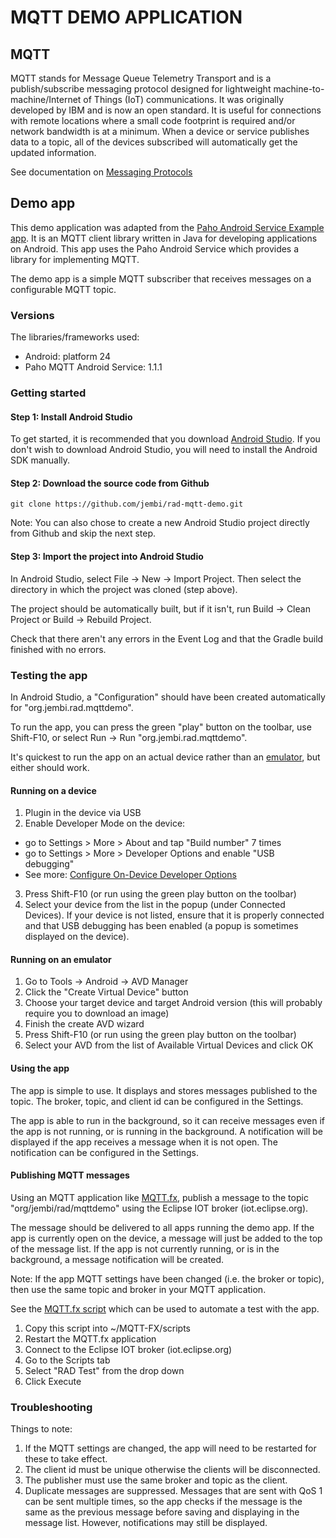 # MQTT DEMO APPLICATION


## MQTT

MQTT stands for Message Queue Telemetry Transport and is a publish/subscribe messaging protocol designed for lightweight
machine-to-machine/Internet of Things (IoT) communications. It was originally developed by IBM and is now an open standard.
It is useful for connections with remote locations where a small code footprint is required and/or network bandwidth is at a minimum.
When a device or service publishes data to a topic, all of the devices subscribed will automatically get the updated information.

See documentation on [Messaging Protocols](https://docs.google.com/document/d/1AmpT4td30J9jhD9ZksCafrKAt1aIqrTfTQ5dmp_lDjk)

## Demo app

This demo application was adapted from the [Paho Android Service Example app](https://github.com/eclipse/paho.mqtt.android).
It is an MQTT client library written in Java for developing applications on Android. This app uses the
Paho Android Service which provides a library for implementing MQTT.


The demo app is a simple MQTT subscriber that receives messages on a configurable MQTT topic.

### Versions

The libraries/frameworks used:

 - Android: platform 24
 - Paho MQTT Android Service: 1.1.1

### Getting started

#### Step 1: Install Android Studio

To get started, it is recommended that you download [Android Studio](http://developer.android.com/tools/studio/index.html).
If you don't wish to download Android Studio, you will need to install the Android SDK manually.

#### Step 2: Download the source code from Github

```
git clone https://github.com/jembi/rad-mqtt-demo.git
```

Note: You can also chose to create a new Android Studio project directly from Github and skip the 
next step.

#### Step 3: Import the project into Android Studio

In Android Studio, select File -> New -> Import Project. Then select the directory in which the
project was cloned (step above).

The project should be automatically built, but if it isn't, run Build -> Clean Project or
Build -> Rebuild Project.

Check that there aren't any errors in the Event Log and that the Gradle build finished with no errors.

### Testing the app

In Android Studio, a "Configuration" should have been created automatically for "org.jembi.rad.mqttdemo".

To run the app, you can press the green "play"  button on the toolbar, use Shift-F10, or select 
Run -> Run  "org.jembi.rad.mqttdemo".

It's quickest to run the app on an actual device rather than an [emulator](https://developer.android.com/studio/run/emulator.html), but either should work.

#### Running on a device

1. Plugin in the device via USB
2. Enable Developer Mode on the device:
  * go to Settings > More > About and tap "Build number" 7 times
  * go to Settings > More > Developer Options and enable "USB debugging"
  * See more: [Configure On-Device Developer Options](https://developer.android.com/studio/debug/dev-options.html)
3. Press Shift-F10 (or run using the green play button on the toolbar)
4. Select your device from the list in the popup (under Connected Devices). If your device is not listed, ensure that it is 
properly connected and that USB debugging has been enabled (a popup is sometimes displayed on the device).

#### Running on an emulator

1. Go to Tools -> Android -> AVD Manager
2. Click the "Create Virtual Device" button
3. Choose your target device and target Android version (this will probably require you to download an image)
4. Finish the create AVD wizard
5. Press Shift-F10 (or run using the green play button on the toolbar)
6. Select your AVD from the list of Available Virtual Devices and click OK

#### Using the app

The app is simple to use. It displays and stores messages published to the topic. The broker, topic,
 and client id can be configured in the Settings.
 
The app is able to run in the background, so it can receive messages even if the app is not running,
 or is running in the background. A notification will be displayed if the app receives a message when
 it is not open. The notification can be configured in the Settings.

#### Publishing MQTT messages

Using an MQTT application like [MQTT.fx](http://www.mqttfx.org/), publish a message to the topic 
"org/jembi/rad/mqttdemo" using the Eclipse IOT broker (iot.eclipse.org).

The message should be delivered to all apps running the demo app. If the app is currently open on
the device, a message will just be added to the top of the message list. If the app is not currently
running, or is in the background, a message notification will be created.

Note: If the app MQTT settings have been changed (i.e. the broker or topic), then use the same
topic and broker in your MQTT application.

See the [MQTT.fx script](org.jembi.rad.mqttdemo/src/test/resources/02__RAD_Test.js) which can be used
to automate a test with the app. 

1. Copy this script into ~/MQTT-FX/scripts
2. Restart the MQTT.fx application
3. Connect to the Eclipse IOT broker (iot.eclipse.org)
4. Go to the Scripts tab
5. Select "RAD Test" from the drop down
6. Click Execute
 
### Troubleshooting 

Things to note:
1. If the MQTT settings are changed, the app will need to be restarted for these to take effect.
2. The client id must be unique otherwise the clients will be disconnected.
3. The publisher must use the same broker and topic as the client.
4. Duplicate messages are suppressed. Messages that are sent with QoS 1 can be sent multiple times, 
so the app checks if the message is the same as the previous message before saving and displaying in
the message list. However, notifications may still be displayed.